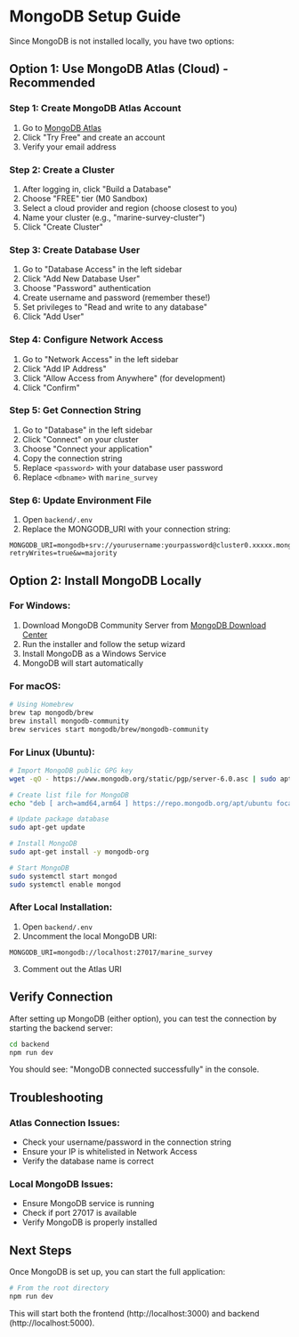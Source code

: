 # MongoDB Setup Guide

Since MongoDB is not installed locally, you have two options:

## Option 1: Use MongoDB Atlas (Cloud) - Recommended

### Step 1: Create MongoDB Atlas Account
1. Go to [MongoDB Atlas](https://www.mongodb.com/atlas)
2. Click "Try Free" and create an account
3. Verify your email address

### Step 2: Create a Cluster
1. After logging in, click "Build a Database"
2. Choose "FREE" tier (M0 Sandbox)
3. Select a cloud provider and region (choose closest to you)
4. Name your cluster (e.g., "marine-survey-cluster")
5. Click "Create Cluster"

### Step 3: Create Database User
1. Go to "Database Access" in the left sidebar
2. Click "Add New Database User"
3. Choose "Password" authentication
4. Create username and password (remember these!)
5. Set privileges to "Read and write to any database"
6. Click "Add User"

### Step 4: Configure Network Access
1. Go to "Network Access" in the left sidebar
2. Click "Add IP Address"
3. Click "Allow Access from Anywhere" (for development)
4. Click "Confirm"

### Step 5: Get Connection String
1. Go to "Database" in the left sidebar
2. Click "Connect" on your cluster
3. Choose "Connect your application"
4. Copy the connection string
5. Replace `<password>` with your database user password
6. Replace `<dbname>` with `marine_survey`

### Step 6: Update Environment File
1. Open `backend/.env`
2. Replace the MONGODB_URI with your connection string:
```
MONGODB_URI=mongodb+srv://yourusername:yourpassword@cluster0.xxxxx.mongodb.net/marine_survey?retryWrites=true&w=majority
```

## Option 2: Install MongoDB Locally

### For Windows:
1. Download MongoDB Community Server from [MongoDB Download Center](https://www.mongodb.com/try/download/community)
2. Run the installer and follow the setup wizard
3. Install MongoDB as a Windows Service
4. MongoDB will start automatically

### For macOS:
```bash
# Using Homebrew
brew tap mongodb/brew
brew install mongodb-community
brew services start mongodb/brew/mongodb-community
```

### For Linux (Ubuntu):
```bash
# Import MongoDB public GPG key
wget -qO - https://www.mongodb.org/static/pgp/server-6.0.asc | sudo apt-key add -

# Create list file for MongoDB
echo "deb [ arch=amd64,arm64 ] https://repo.mongodb.org/apt/ubuntu focal/mongodb-org/6.0 multiverse" | sudo tee /etc/apt/sources.list.d/mongodb-org-6.0.list

# Update package database
sudo apt-get update

# Install MongoDB
sudo apt-get install -y mongodb-org

# Start MongoDB
sudo systemctl start mongod
sudo systemctl enable mongod
```

### After Local Installation:
1. Open `backend/.env`
2. Uncomment the local MongoDB URI:
```
MONGODB_URI=mongodb://localhost:27017/marine_survey
```
3. Comment out the Atlas URI

## Verify Connection

After setting up MongoDB (either option), you can test the connection by starting the backend server:

```bash
cd backend
npm run dev
```

You should see: "MongoDB connected successfully" in the console.

## Troubleshooting

### Atlas Connection Issues:
- Check your username/password in the connection string
- Ensure your IP is whitelisted in Network Access
- Verify the database name is correct

### Local MongoDB Issues:
- Ensure MongoDB service is running
- Check if port 27017 is available
- Verify MongoDB is properly installed

## Next Steps

Once MongoDB is set up, you can start the full application:

```bash
# From the root directory
npm run dev
```

This will start both the frontend (http://localhost:3000) and backend (http://localhost:5000).
